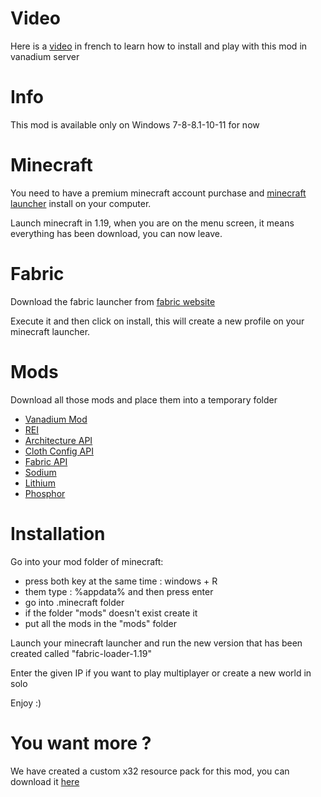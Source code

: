 # Video

Here is a <a href="https://www.youtube.com/watch?v=-hX_PsVFtgQ&t=17s">video</a> in french to learn how to install and play with this mod in vanadium server

# Info

This mod is available only on Windows 7-8-8.1-10-11 for now

# Minecraft

You need to have a premium minecraft account purchase and <a href="https://launcher.mojang.com/download/MinecraftInstaller.exe">minecraft launcher</a> install on your computer.

Launch minecraft in 1.19, when you are on the menu screen, it means everything has been download, you can now leave.

# Fabric

Download the fabric launcher from <a href="https://maven.fabricmc.net/net/fabricmc/fabric-installer/0.11.0/fabric-installer-0.11.0.exe">fabric website </a>

Execute it and then click on install, this will create a new profile on your minecraft launcher.

# Mods

Download all those mods and place them into a temporary folder

- <a href="https://github.com/nicofighter45/VanadiumMod/releases/latest">Vanadium Mod</a>
- <a href="https://www.curseforge.com/minecraft/mc-mods/roughly-enough-items/download/4167518/file">REI</a>
- <a href="https://www.curseforge.com/minecraft/mc-mods/architectury-api/download/4162334/file">Architecture API</a>
- <a href="https://www.curseforge.com/minecraft/mc-mods/cloth-config/download/4147098/file">Cloth Config API</a>
- <a href="https://www.curseforge.com/minecraft/mc-mods/fabric-api/download/4170872/file">Fabric API</a>
- <a href="https://www.curseforge.com/minecraft/mc-mods/sodium/download/4145281/file">Sodium</a>
- <a href="https://www.curseforge.com/minecraft/mc-mods/lithium/download/4151763/file">Lithium</a>
- <a href="https://www.curseforge.com/minecraft/mc-mods/phosphor/download/3832074/file">Phosphor</a>

# Installation

Go into your mod folder of minecraft:
- press both key at the same time : windows + R
- them type : %appdata% and then press enter
- go into .minecraft folder
- if the folder "mods" doesn't exist create it
- put all the mods in the "mods" folder

Launch your minecraft launcher and run the new version that has been created called "fabric-loader-1.19"

Enter the given IP if you want to play multiplayer or create a new world in solo

Enjoy :)

# You want more ?

We have created a custom x32 resource pack for this mod, you can download it <a href="https://github.com/nicofighter45/VanadiumMod/releases/download/v1.5/Vanadium.Pack.x32.zip">here</a>